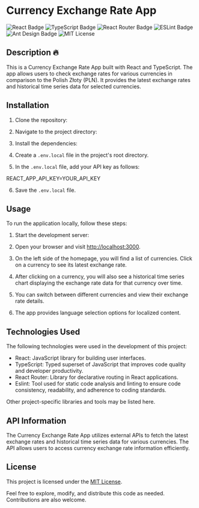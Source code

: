 # Currency Exchange Rate App

![React Badge](https://img.shields.io/badge/React-18.2.0-61DAFB?logo=react&logoColor=white)
![TypeScript Badge](https://img.shields.io/badge/TypeScript-4.9.5-3178C6?logo=typescript&logoColor=white) 
![React Router Badge](https://img.shields.io/badge/React%20Router-6.9.0-CA4245?logo=react-router&logoColor=white) 
![ESLint Badge](https://img.shields.io/badge/Eslint-8.0.1-4B32C3?logo=eslint&logoColor=white) 
![Ant Design Badge](https://img.shields.io/badge/Ant%20Design%20Icons-5.0.1-0170FE?logo=ant-design&logoColor=white)
![MIT License](https://img.shields.io/badge/License-MIT-green)

## Description 🔥

This is a Currency Exchange Rate App built with React and TypeScript. The app allows users to check exchange rates for various currencies in comparison to the Polish Złoty (PLN). It provides the latest exchange rates and historical time series data for selected currencies.

## Installation

1. Clone the repository:


2. Navigate to the project directory:


3. Install the dependencies:


4. Create a `.env.local` file in the project's root directory.

5. In the `.env.local` file, add your API key as follows:

REACT_APP_API_KEY=YOUR_API_KEY


6. Save the `.env.local` file.

## Usage

To run the application locally, follow these steps:

1. Start the development server:


2. Open your browser and visit [http://localhost:3000](http://localhost:3000).

3. On the left side of the homepage, you will find a list of currencies. Click on a currency to see its latest exchange rate.

4. After clicking on a currency, you will also see a historical time series chart displaying the exchange rate data for that currency over time.

5. You can switch between different currencies and view their exchange rate details.

6. The app provides language selection options for localized content.

## Technologies Used

The following technologies were used in the development of this project:

- React: JavaScript library for building user interfaces.
- TypeScript: Typed superset of JavaScript that improves code quality and developer productivity.
- React Router: Library for declarative routing in React applications.
- Eslint: Tool used for static code analysis and linting to ensure code consistency, readability, and adherence to coding standards.

Other project-specific libraries and tools may be listed here.

## API Information

The Currency Exchange Rate App utilizes external APIs to fetch the latest exchange rates and historical time series data for various currencies. The API allows users to access currency exchange rate information efficiently.

## License

This project is licensed under the [MIT License](LICENSE).

Feel free to explore, modify, and distribute this code as needed. Contributions are also welcome.
